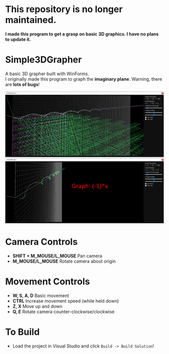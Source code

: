 # This repository is no longer maintained.
**I made this program to get a grasp on basic 3D graphics. I have no plans to update it.**

# Simple3DGrapher
A basic 3D grapher built with WinForms. \
I originally made this program to graph the **imaginary plane**. Warning, there are **lots of bugs**!

<img src="assets/images/1.png">
<img src="assets/images/2.png">

# Camera Controls
- **SHIFT + M_MOUSE/L_MOUSE** Pan camera
- **M_MOUSE/L_MOUSE** Rotate camera about origin

# Movement Controls
- **W, S, A, D** Basic movement
- **CTRL** Increase movement speed (while held down)
- **Z, X** Move up and down
- **Q, E** Rotate camera counter-clockwise/clockwise

# To Build
- Load the project in Visual Studio and click `Build -> Build Solution`!